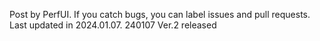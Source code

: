 Post by PerfUI.
If you catch bugs, you can label issues and pull requests.
Last updated in 2024.01.07.
240107 Ver.2 released 
